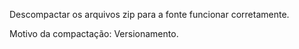 Descompactar os arquivos zip para a fonte funcionar corretamente.

Motivo da compactação: Versionamento.